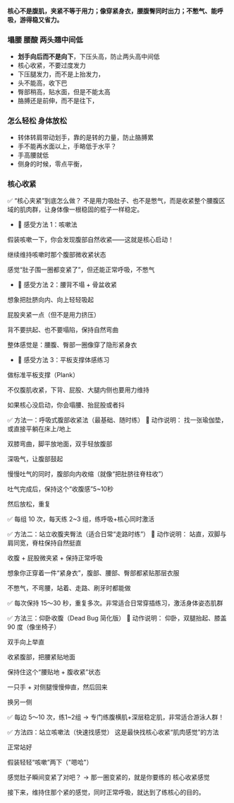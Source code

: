 #### 核心不是腹肌，夹紧不等于用力；像穿紧身衣，腰腹臀同时出力；不憋气、能呼吸，游得稳又省力。



### 塌腰 腰酸 两头翘中间低

* **划手向后而不是向下**，下压头高，防止两头高中间低
*  核心收紧，不要过度发力
*  下压腿发力，而不是上抬发力，
*  头不能高，收下巴 
*  臀部稍高，贴水面，但是不能太高
*  胳膊还是前伸，而不是往下，

### 怎么轻松 身体放松 

* 转体转肩带动划手，靠的是转的力量，防止胳膊累
* 手不能再水面以上，手略低于水平？ 
* 手高腰就低
* 侧身的时候，零点平衡，

### 核心收紧

✅ “核心夹紧”到底怎么做？
不是用力吸肚子、也不是憋气，而是收紧整个腰腹区域的肌肉群，让身体像一根稳固的棍子一样稳定。

* 🎯 感受方法 1：咳嗽法

假装咳嗽一下，你会发现腹部自然收紧——这就是核心启动！

继续维持咳嗽时那个腹部微收紧状态

感觉“肚子围一圈都变紧了”，但还能正常呼吸，不憋气

* 🎯 感受方法 2：腰背不塌 + 骨盆收紧

想象把肚脐向内、向上轻轻吸起

屁股夹紧一点（但不是用力挤压）

背不要拱起、也不要塌陷，保持自然弯曲

整体感觉是：腰腹、臀部一圈像穿了隐形紧身衣

* 🎯 感受方法 3：平板支撑体感练习

做标准平板支撑（Plank）

不仅腹肌收紧，下背、屁股、大腿内侧也要用力维持

如果核心没启动，你会塌腰、抬屁股或者抖




✅ 方法一：呼吸式腹部收紧法（最基础、随时练）
📌 动作说明：
找一张瑜伽垫，或直接平躺在床上/地上

双膝弯曲，脚平放地面，双手轻放腹部

深吸气，让腹部鼓起

慢慢吐气的同时，腹部向内收缩（就像“把肚脐往脊柱收”）

吐气完成后，保持这个“收腹感”5~10秒

然后放松，重复

✅ 每组 10 次，每天练 2~3 组，练呼吸+核心同时激活

✅ 方法二：站立收腹夹臀法（适合日常“走路时练”）
📌 动作说明：
站直，双脚与肩同宽，脊柱保持自然挺直

收腹 + 屁股微夹紧 + 保持正常呼吸

想象你正穿着一件“紧身衣”，腹部、腰部、臀部都紧贴那层衣服

不憋气，不弯腰，站着、走路、刷牙时都能做

✅ 每次保持 15～30 秒，重复多次。非常适合日常穿插练习，激活身体姿态肌群

✅ 方法三：仰卧收腹（Dead Bug 简化版）
📌 动作说明：
仰卧，双腿抬起、膝盖 90 度（像坐椅子）

双手向上举直

收紧腹部，把腰紧贴地面

保持住这个“腰贴地 + 腹收紧”状态

一只手 + 对侧腿慢慢伸直，然后回来

换另一侧

✅ 每边 5～10 次，练1~2组
→ 专门练腹横肌+深层稳定肌，非常适合游泳人群！

✅ 方法四：站立咳嗽法（快速找感觉）
这是最快找核心收紧“肌肉感觉”的方法

正常站好

假装轻轻“咳嗽”两下（"嗯哈"）

感觉肚子瞬间变紧了对吧？
→ 那一圈变紧的，就是你要练的 核心收紧感觉

接下来，维持住那个紧的感觉，同时正常呼吸，就达到了练核心的目的。




